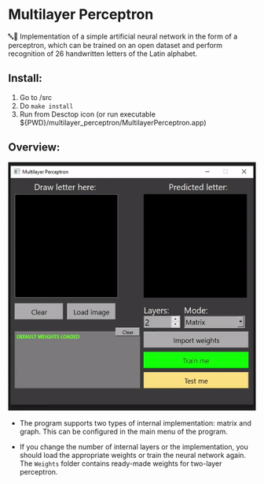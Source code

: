 # Multilayer Perceptron
🔤🧠 Implementation of a simple artificial neural network in the form of a perceptron, which can be trained on an open dataset and perform recognition of 26 handwritten letters of the Latin alphabet.

## Install:
1. Go to /src
2. Do ```make install```
3. Run from Desctop icon (or run executable ${PWD}/multilayer_perceptron/MultilayerPerceptron.app)

## Overview:

![Guess_letter](img/guess_letter.gif)

* The program supports two types of internal implementation: matrix and graph. This can be configured in the main menu of the program.
  
* If you change the number of internal layers or the implementation, you should load the appropriate weights or train the neural network again. The ```Weights``` folder contains ready-made weights for two-layer perceptron.
